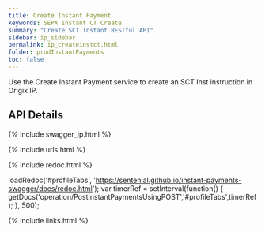 ```yaml
---
title: Create Instant Payment
keywords: SEPA Instant CT Create
summary: "Create SCT Instant RESTful API"
sidebar: ip_sidebar
permalink: ip_createinstct.html
folder: prodInstantPayments
toc: false
---
```



Use the Create Instant Payment service to create an SCT Inst instruction in Origix IP.


## API Details

{% include swagger_ip.html %}

{% include urls.html %}

<ul id="profileTabs" class="nav nav-tabs">


</ul>

 {% include redoc.html %}

loadRedoc('#profileTabs', 'https://sentenial.github.io/instant-payments-swagger/docs/redoc.html');
var timerRef = setInterval(function() { getDocs('operation/PostInstantPaymentsUsingPOST','#profileTabs',timerRef); }, 500);

</script>


<div id="mydiv"></div>


</div>



</div>


{% include links.html %}
